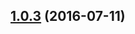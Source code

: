 <a name="1.0.3"></a>
## [1.0.3](https://github.com/atlassian/https://github.com/atlassian/lerna-semantic-release.git/compare/1.0.3-semver-tag-for-lerna-semantic-release-get-last-release...v1.0.3) (2016-07-11)



